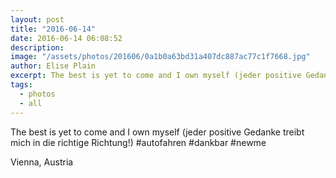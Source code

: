 ```yaml
---
layout: post
title: "2016-06-14"
date: 2016-06-14 06:08:52
description: 
image: "/assets/photos/201606/0a1b0a63bd31a407dc887ac77c1f7668.jpg"
author: Elise Plain
excerpt: The best is yet to come and I own myself (jeder positive Gedanke treibt mich in die richtige Richtung!) #autofahren #dankbar #newme
tags: 
  - photos
  - all
---
```


The best is yet to come and I own myself (jeder positive Gedanke treibt mich in die richtige Richtung!) #autofahren #dankbar #newme
<p></p>
Vienna, Austria